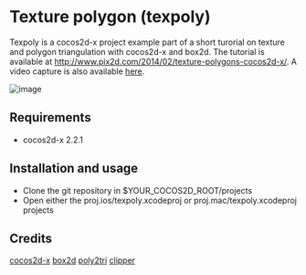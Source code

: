 Texture polygon (texpoly)
=========================

Texpoly is a cocos2d-x project example part of a short turorial on texture and polygon triangulation with cocos2d-x and box2d. The tutorial is available at http://www.pix2d.com/2014/02/texture-polygons-cocos2d-x/. A video capture is also available [here](https://www.youtube.com/watch?v=hmXwtyvJk_c).

![image](https://raw2.github.com/pix2dgames/texpoly/master/Resources/example.png)

## Requirements

* cocos2d-x 2.2.1

## Installation and usage
* Clone the git repository in $YOUR_COCOS2D_ROOT/projects
* Open either the proj.ios/texpoly.xcodeproj or proj.mac/texpoly.xcodeproj projects

## Credits
[cocos2d-x](http://www.cocos2d-x.org/)
[box2d](http://box2d.org/)
[poly2tri](https://code.google.com/p/poly2tri/)
[clipper](http://www.angusj.com/delphi/clipper.php)
